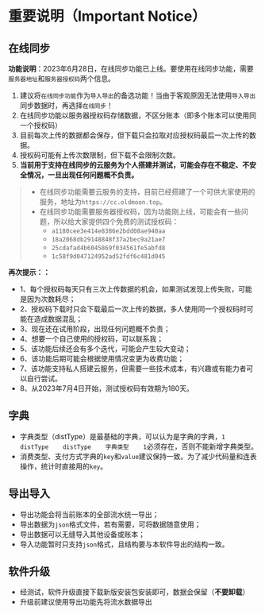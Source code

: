 # 重要说明（Important Notice）

## 在线同步

**功能说明**：2023年6月28日，在线同步功能已上线。要使用在线同步功能，需要`服务器地址`和`服务器授权码`两个信息。

1. 建议将`在线同步功能`作为`导入导出`的备选功能！当由于客观原因无法使用`导入导出`同步数据时，再选择`在线同步`！
2. 在线同步功能以服务器授权码存储数据，不区分账本（即多个账本可以使用同一个授权码）
3. 目前每次上传的数据都会保存，但下载只会拉取对应授权码最后一次上传的数据。
4. 授权码可能有上传次数限制，但下载不会限制次数。
5. **当前用于支持在线同步的云服务为个人搭建并测试，可能会存在不稳定、不安全情况，一旦出现任何问题概不负责。**

> - 在线同步功能需要云服务的支持，目前已经搭建了一个可供大家使用的服务，地址为`https://cc.oldmoon.top`。
> - 在线同步功能需要服务器授权码，因为功能刚上线，可能会有一些问题，所以给大家提供四个免费的测试授权码：
>   - `a1180cee3e414e8386e2bdd08ae940aa`
>   - `18a2068db29148848f37a2bec9a21ae7`
>   - `25cdafad4b6045869f034561fe5abfd8`
>   - `1c58f9d047124952ad52fdf6c481d045`

**再次提示：：**

- 1、每个授权码每天只有三次上传数据的机会，如果测试发现上传失败，可能是因为次数耗尽；
- 2、授权码下载时只会下载最后一次上传的数据，多人使用同一个授权码时可能在造成数据混乱；
- 3、现在还在试用阶段，出现任何问题概不负责；
- 4、想要一个自己使用的授权码，可以联系我；
- 5、该功能后续还会有多个迭代，可能会产生较大变动；
- 6、该功能后期可能会根据使用情况变更为收费功能；
- 7、该功能支持私人搭建云服务，但需要一些技术成本，有兴趣或有能力者可以自行尝试。
- 8、从2023年7月4日开始，测试授权码有效期为180天。


## 字典

- 字典类型（distType）是最基础的字典，可以认为是字典的字典，`1	distType	distType	字典类型	1`必须存在，否则不能新增字典类型。
- 消费类型、支付方式字典的`key`和`value`建议保持一致。为了减少代码量和连表操作，统计时直接用的`key`。

## 导出导入

- 导出功能会将当前账本的全部流水统一导出；
- 导出数据为`json`格式文件，若有需要，可将数据随意使用；
- 导出数据可以无缝导入其他设备或账本；
- 导入功能暂时只支持`json`格式，且结构要与本软件导出的结构一致。

## 软件升级

- 经测试，软件升级直接下载新版安装包安装即可，数据会保留（**不要卸载**）
- 升级前建议使用导出功能先将流水数据导出